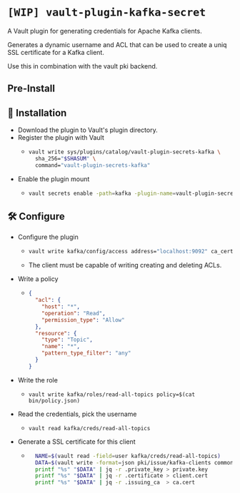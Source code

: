 # `[WIP] vault-plugin-kafka-secret`

A Vault plugin for generating credentials for Apache Kafka clients.

Generates a dynamic username and ACL that can be used to create a uniq SSL
certificate for a Kafka client.

Use this in combination with the vault pki backend.

## Pre-Install

## 🔌 Installation

* Download the plugin to Vault's plugin directory.
* Register the plugin with Vault
  * ```sh
    vault write sys/plugins/catalog/vault-plugin-secrets-kafka \
      sha_256="$SHASUM" \
      command="vault-plugin-secrets-kafka"
    ```
* Enable the plugin mount
  * ```sh
    vault secrets enable -path=kafka -plugin-name=vault-plugin-secrets-kafka plugin
    ```

## 🛠 Configure
* Configure the plugin
  * ```sh
    vault write kafka/config/access address="localhost:9092" ca_certificate="$CA" client_certificate="$CERT" client_key="$PRIVATE_KEY"
    ```
  * The client must be capable of writing creating and deleting ACLs.

* Write a policy
  * ```json
    {
      "acl": {
        "host": "*",
        "operation": "Read",
        "permission_type": "Allow"
      },
      "resource": {
        "type": "Topic",
        "name": "*",
        "pattern_type_filter": "any"
      }
    }
    ```
* Write the role
  * `vault write kafka/roles/read-all-topics policy=$(cat bin/policy.json)`
* Read the credentials, pick the username
  * `vault read kafka/creds/read-all-topics`
* Generate a SSL certificate for this client
  * ```sh
      NAME=$(vault read -field=user kafka/creds/read-all-topics)
      DATA=$(vault write -format=json pki/issue/kafka-clients common_name="$NAME" ttl=$TTL | jq -r .data)
      printf "%s" "$DATA" | jq -r .private_key > private.key
      printf "%s" "$DATA" | jq -r .certificate > client.cert
      printf "%s" "$DATA" | jq -r .issuing_ca  > ca.cert
    ```
